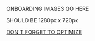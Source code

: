 ONBOARDING IMAGES GO HERE  

SHOULD BE 1280px x 720px  

[DON'T FORGET TO OPTIMIZE](https://imageoptim.com/mac)  
